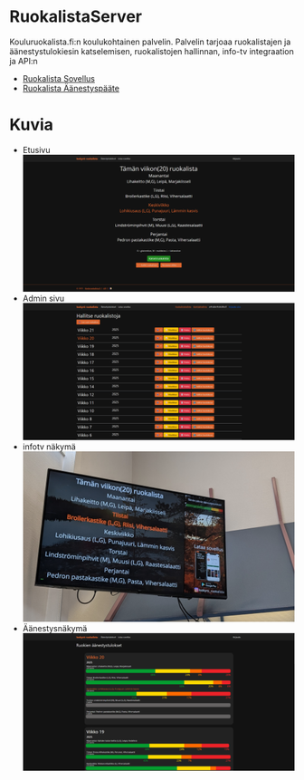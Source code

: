 # RuokalistaServer

Kouluruokalista.fi:n koulukohtainen palvelin. Palvelin tarjoaa ruokalistajen ja äänestystulokiesin katselemisen, ruokalistojen hallinnan, info-tv integraation ja API:n
- [Ruokalista Sovellus](https://github.com/KouluRuokalista-fi/RuokalistaApp)
- [Ruokalista Äänestyspääte](https://github.com/KouluRuokalista-fi/RuokalistaAanestyspaate)


# Kuvia
- Etusivu
![Etusivu](https://raw.githubusercontent.com/ArttuKuikka/RuokalistaServer/master/demo1.png)
- Admin sivu
![Admin sivu](https://raw.githubusercontent.com/ArttuKuikka/RuokalistaServer/master/Demo2.png)
- infotv näkymä
![Infotv](https://raw.githubusercontent.com/ArttuKuikka/RuokalistaServer/master/Demo3.png)
- Äänestysnäkymä
![Instagram](https://raw.githubusercontent.com/ArttuKuikka/RuokalistaServer/master/Demo4.png)
